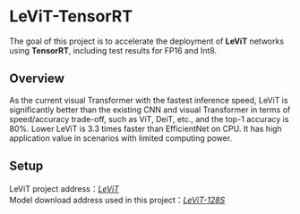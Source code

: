 # LeViT-TensorRT
The goal of this project is to accelerate the deployment of __LeViT__ networks using __TensorRT__, including test results for FP16 and Int8.
## Overview
As the current visual Transformer with the fastest inference speed, LeViT is significantly better than the existing CNN and visual Transformer in terms of speed/accuracy trade-off, such as ViT, DeiT, etc., and the top-1 accuracy is 80%. Lower LeViT is 3.3 times faster than EfficientNet on CPU. It has high application value in scenarios with limited computing power.  
## Setup 
LeViT project address：[_LeViT_](https://github.com/facebookresearch/LeViT)  
Model download address used in this project：[_LeViT-128S_](https://dl.fbaipublicfiles.com/LeViT/LeViT-128S-96703c44.pth) 


